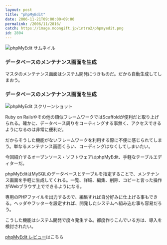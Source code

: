 ```yaml
---
layout: post
title: "phpMyEdit"
date: 2006-11-21T09:00:00+09:00
permalink: /2006/11/2816/
catch: https://image.moongift.jp/intro2/phpmyedit.png
id: 2804
---
```

 ![phpMyEdit サムネイル](https://image.moongift.jp/intro2/phpmyedit.t.png "phpMyEdit サムネイル")
  

### データベースのメンテナンス画面を生成
  
マスタのメンテナンス画面はシステム開発につきものだ。だから自動生成してしまおう。  
<!--more-->  

### データベースのメンテナンス画面を生成
  

![phpMyEdit スクリーンショット](https://image.moongift.jp/intro2/phpmyedit.png "phpMyEdit スクリーンショット")

  

Ruby on Railsやその他の類似フレームワークではScaffoldが便利だと取り上げられる。確かに、データベース周りをコーティングする事無く、アクセスできるようになるのは非常に便利だ。

  

だからそうした機能がないフレームワークを利用する際に不便に感じられてしまう。単なるメンテナンス画面くらい、コーディングはなくしてしまいたい。

  

今回紹介するオープンソース・ソフトウェアはphpMyEdit、手軽なテーブルエディターだ。

  

phpMyEditはMySQLのデータベースとテーブルを指定することで、メンテナンス画面を手軽に生成してくれる。一覧、詳細、編集、削除、コピーと言った操作がWebブラウザ上でできるようになる。

  

専用のPHPファイルを出力するので、編集すれば自分好みに仕上げる事もできる。ヘッダやフッターを設定すれば、開発したシステムへ組み込む事も容易だろう。

  

こうした機能はシステム開発で度々発生する。都度作りこんでいる方は、導入を検討されたい。

  

[phpMyEdit レビュー](http://oss.moongift.jp/review/i-2817.html)はこちら

